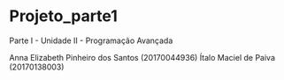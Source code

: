 # Projeto_parte1
Parte I - Unidade II - Programação Avançada

Anna Elizabeth Pinheiro dos Santos (20170044936) 
Ítalo Maciel de Paiva (20170138003)

